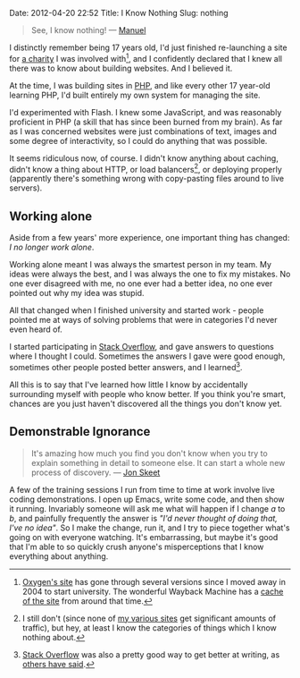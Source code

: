 Date: 2012-04-20 22:52
Title: I Know Nothing
Slug: nothing

> See, I know nothing! &mdash; [Manuel][manuel]

I distinctly remember being 17 years old, I'd just finished re-launching a
site for [a charity][oxygen] I was involved with[^1], and I confidently declared
that I knew all there was to know about building websites. And I believed it.

At the time, I was building sites in [PHP][php], and like every other 17
year-old learning PHP, I'd built entirely my own system for managing the site.

I'd experimented with Flash. I knew some JavaScript, and was reasonably
proficient in PHP (a skill that has since been burned from my brain). As far as
I was concerned websites were just combinations of text, images and some degree
of interactivity, so I could do anything that was possible.

It seems ridiculous now, of course. I didn't know anything about caching,
didn't know a thing about HTTP, or load balancers[^2], or deploying properly
(apparently there's something wrong with copy-pasting files around to live
servers).

## Working alone

Aside from a few years' more experience, one important thing has changed: *I no
longer work alone*.

Working alone meant I was always the smartest person in my team. My ideas were
always the best, and I was always the one to fix my mistakes. No one ever
disagreed with me, no one ever had a better idea, no one ever pointed out why
my idea was stupid.

All that changed when I finished university and started work - people pointed
me at ways of solving problems that were in categories I'd never even heard of.

I started participating in [Stack Overflow][stack-overflow], and gave answers
to questions where I thought I could. Sometimes the answers I gave were good
enough, sometimes other people posted better answers, and I learned[^3].

All this is to say that I've learned how little I know by accidentally
surrounding myself with people who know better. If you think you're smart,
chances are you just haven't discovered all the things you don't know yet.

## Demonstrable Ignorance

> It's amazing how much you find you don't know when you try to explain
> something in detail to someone else. It can start a whole new process of
> discovery. &mdash; [Jon Skeet][skeet-quote]

A few of the training sessions I run from time to time at work involve live
coding demonstrations. I open up Emacs, write some code, and then show it
running. Invariably someone will ask me what will happen if I change *a* to
*b*, and painfully frequently the answer is *"I'd never thought of doing that,
I've no idea"*. So I make the change, run it, and I try to piece together
what's going on with everyone watching. It's embarrassing, but maybe it's good
that I'm able to so quickly crush anyone's misperceptions that I know
everything about anything.

[^1]: [Oxygen's site][oxygen] has gone through several versions since I moved
      away in 2004 to start university. The wonderful Wayback Machine has
      a [cache of the site][oxygen-historical] from around that time.
[^2]: I still don't (since none of [my various sites][about-me] get significant
      amounts of traffic), but hey, at least I know the categories of things
      which I know nothing about.
[^3]: [Stack Overflow][stack-overflow] was also a pretty good way to get better
      at writing, as [others have said][coding-horror-writing].

[manuel]: http://www.imdb.com/character/ch0023128/quotes "Manuel, from Fawlty Towers"
[oxygen]: http://www.oxygen-online.org "Find out about Oxygen"
[oxygen-historical]: http://web.archive.org/web/20041126110503/http://www.oxygen-online.org/
[php]: http://php.net/ "Find out about PHP"
[about-me]: http://www.dominicrodger.com/pages/about-me.html "See a list of the sites I currently run, if you're curious"
[stack-overflow]: http://stackoverflow.com/users/20972/dominic-rodger "View my profile on Stack Overflow, a Q&A site for programmers"
[coding-horror-writing]: http://www.codinghorror.com/blog/2011/02/how-to-write-without-writing.html "Jeff Atwood on learning to write with Stack Overflow"
[skeet-quote]: http://blog.stackoverflow.com/2009/10/podcast-71/#comment-40649 "Jon Skeet's comment on a Stack Overflow podcast"